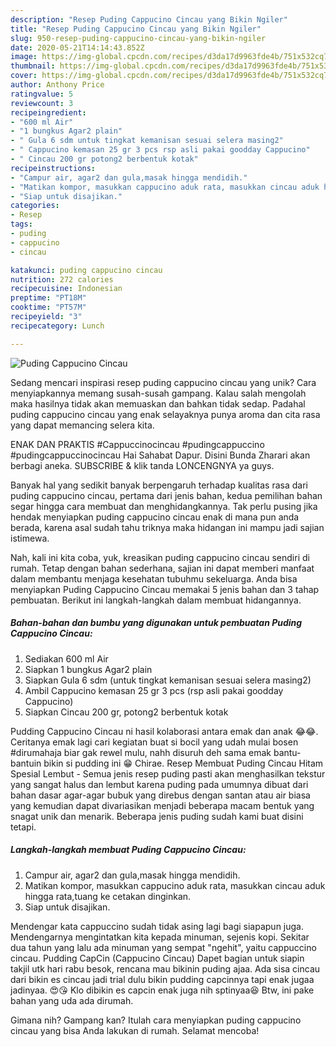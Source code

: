 ```yaml
---
description: "Resep Puding Cappucino Cincau yang Bikin Ngiler"
title: "Resep Puding Cappucino Cincau yang Bikin Ngiler"
slug: 950-resep-puding-cappucino-cincau-yang-bikin-ngiler
date: 2020-05-21T14:14:43.852Z
image: https://img-global.cpcdn.com/recipes/d3da17d9963fde4b/751x532cq70/puding-cappucino-cincau-foto-resep-utama.jpg
thumbnail: https://img-global.cpcdn.com/recipes/d3da17d9963fde4b/751x532cq70/puding-cappucino-cincau-foto-resep-utama.jpg
cover: https://img-global.cpcdn.com/recipes/d3da17d9963fde4b/751x532cq70/puding-cappucino-cincau-foto-resep-utama.jpg
author: Anthony Price
ratingvalue: 5
reviewcount: 3
recipeingredient:
- "600 ml Air"
- "1 bungkus Agar2 plain"
- " Gula 6 sdm untuk tingkat kemanisan sesuai selera masing2"
- " Cappucino kemasan 25 gr 3 pcs rsp asli pakai goodday Cappucino"
- " Cincau 200 gr potong2 berbentuk kotak"
recipeinstructions:
- "Campur air, agar2 dan gula,masak hingga mendidih."
- "Matikan kompor, masukkan cappucino aduk rata, masukkan cincau aduk hingga rata,tuang ke cetakan dinginkan."
- "Siap untuk disajikan."
categories:
- Resep
tags:
- puding
- cappucino
- cincau

katakunci: puding cappucino cincau 
nutrition: 272 calories
recipecuisine: Indonesian
preptime: "PT18M"
cooktime: "PT57M"
recipeyield: "3"
recipecategory: Lunch

---
```



![Puding Cappucino Cincau](https://img-global.cpcdn.com/recipes/d3da17d9963fde4b/751x532cq70/puding-cappucino-cincau-foto-resep-utama.jpg)

Sedang mencari inspirasi resep puding cappucino cincau yang unik? Cara menyiapkannya memang susah-susah gampang. Kalau salah mengolah maka hasilnya tidak akan memuaskan dan bahkan tidak sedap. Padahal puding cappucino cincau yang enak selayaknya punya aroma dan cita rasa yang dapat memancing selera kita.

ENAK DAN PRAKTIS #Cappuccinocincau #pudingcappuccino #pudingcappuccinocincau Hai Sahabat Dapur. Disini Bunda Zharari akan berbagi aneka. SUBSCRIBE &amp; klik tanda LONCENGNYA ya guys.

Banyak hal yang sedikit banyak berpengaruh terhadap kualitas rasa dari puding cappucino cincau, pertama dari jenis bahan, kedua pemilihan bahan segar hingga cara membuat dan menghidangkannya. Tak perlu pusing jika hendak menyiapkan puding cappucino cincau enak di mana pun anda berada, karena asal sudah tahu triknya maka hidangan ini mampu jadi sajian istimewa.


Nah, kali ini kita coba, yuk, kreasikan puding cappucino cincau sendiri di rumah. Tetap dengan bahan sederhana, sajian ini dapat memberi manfaat dalam membantu menjaga kesehatan tubuhmu sekeluarga. Anda bisa menyiapkan Puding Cappucino Cincau memakai 5 jenis bahan dan 3 tahap pembuatan. Berikut ini langkah-langkah dalam membuat hidangannya.

<!--inarticleads1-->

##### Bahan-bahan dan bumbu yang digunakan untuk pembuatan Puding Cappucino Cincau:

1. Sediakan 600 ml Air
1. Siapkan 1 bungkus Agar2 plain
1. Siapkan  Gula 6 sdm (untuk tingkat kemanisan sesuai selera masing2)
1. Ambil  Cappucino kemasan 25 gr 3 pcs (rsp asli pakai goodday Cappucino)
1. Siapkan  Cincau 200 gr, potong2 berbentuk kotak


Pudding Cappucino Cincau ni hasil kolaborasi antara emak dan anak 😂😂. Ceritanya emak lagi cari kegiatan buat si bocil yang udah mulai bosen #dirumahaja biar gak rewel mulu, nahh disuruh deh sama emak bantu-bantuin bikin si pudding ini 😁 Chirae. Resep Membuat Puding Cincau Hitam Spesial Lembut - Semua jenis resep puding pasti akan menghasilkan tekstur yang sangat halus dan lembut karena puding pada umumnya dibuat dari bahan dasar agar-agar bubuk yang direbus dengan santan atau air biasa yang kemudian dapat divariasikan menjadi beberapa macam bentuk yang snagat unik dan menarik. Beberapa jenis puding sudah kami buat disini tetapi. 

<!--inarticleads2-->

##### Langkah-langkah membuat Puding Cappucino Cincau:

1. Campur air, agar2 dan gula,masak hingga mendidih.
1. Matikan kompor, masukkan cappucino aduk rata, masukkan cincau aduk hingga rata,tuang ke cetakan dinginkan.
1. Siap untuk disajikan.


Mendengar kata cappuccino sudah tidak asing lagi bagi siapapun juga. Mendengarnya mengintatkan kita kepada minuman, sejenis kopi. Sekitar dua tahun yang lalu ada minuman yang sempat &#34;ngehit&#34;, yaitu cappuccino cincau. Pudding CapCin (Cappucino Cincau) Dapet bagian untuk siapin takjil utk hari rabu besok, rencana mau bikinin puding ajaa. Ada sisa cincau dari bikin es cincau jadi trial dulu bikin pudding capcinnya tapi enak jugaa jadinyaa. 😍😘 Klo dibikin es capcin enak juga nih sptinyaa😆 Btw, ini pake bahan yang uda ada dirumah. 

Gimana nih? Gampang kan? Itulah cara menyiapkan puding cappucino cincau yang bisa Anda lakukan di rumah. Selamat mencoba!
